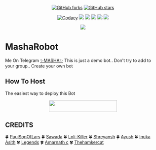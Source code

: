 <p align="center">
    <a href="https://github.com/Mr-dark-prince/MashaRoBot/network"><img src="https://img.shields.io/github/forks/Mr-dark-prince/MashaRoBot?style=for-the-badge" alt="GitHub forks" /></a>
    <a href="https://github.com/Mr-dark-prince/MashaRoBot/stargazers"><img src="https://img.shields.io/github/stars/Mr-dark-prince/MashaRoBot?style=for-the-badge" alt="GitHub stars" /></a>
</p>
<p align="center">
    <a href="https://app.codacy.com/manual/Mr-Dark-Prince/MashaRoBot/dashboard"> <img src="https://img.shields.io/codacy/grade/4d58f2a402b54aed8a7d95f7add45a81?color=brightgreen&logo=codacy&logoColor=green&style=for-the-badge" alt="Codacy" /></a>
    <a href="https://github.com/Mr-Dark-Prince/MashaRoBot"> <img src="https://img.shields.io/github/repo-size/Mr-Dark-Prince/MashaRoBot?color=orange&logo=github&logoColor=green&style=for-the-badge" /></a>
    <a href="https://github.com/Mr-Dark-Prince/MashaRoBot/commits/prince"> <img src="https://img.shields.io/github/last-commit/Mr-Dark-Prince/MashaRoBot?color=brown&logo=github&logoColor=green&style=for-the-badge" /></a>
    <a href="https://github.com/Mr-Dark-Prince/MashaRoBot/issues"> <img src="https://img.shields.io/github/issues/Mr-Dark-Prince/MashaRoBot?color=blueviolet&logo=github&logoColor=green&style=for-the-badge" /></a>
    <a href="https://github.com/Mr-Dark-Prince/MashaRoBot/network/members"> <img src="https://img.shields.io/github/forks/Mr-Dark-Prince/MashaRoBot?color=red&logo=github&logoColor=green&style=for-the-badge" /></a>  
    <a href="https://pypi.org/project/Telethon/"> <img src="https://img.shields.io/pypi/v/telethon?color=yellow&label=telethon&logo=python&logoColor=green&style=for-the-badge" /></a>
</p>

<p align="center">
  <img src="https://media.giphy.com/media/Qv9p77hBf48DutDzvr/giphy.gif">
</p>

# MashaRobot
Me On Telegram [✨MASHA✨](https://t.me/MashaRoBot)
This is just a demo bot.. Don't try to add to your group.. Create your own bot 
## How To Host
The easiest way to deploy this Bot
<p align="center"><a href="https://heroku.com/deploy?template=https://github.com/Mr-Dark-Prince/MashaRoBot"> <img src="https://img.shields.io/badge/Deploy%20To%20Heroku-black?style=for-the-badge&logo=heroku" width="220" height="38.45"/></a></p>
 
## CREDITS

🍀 [PaulSonOfLars](https://github.com/PaulSonOfLars/tgbot)
🍀 [Sawada](https://github.com/AnimeKaizoku)
🍀 [Loli-Killer](https://github.com/Loli-Killer)
🍀 [Shreyansh](https://github.com/okay-retard)
🍀 [Ayush](https://github.com/MissJuliaRobot/MissJuliaRobot)
🍀 [Inuka Asith](https://github.com/inukaasith)
🍀 [Legendx](https://github.com/LEGENDXOP)
🍀 [Amarnath c](https://github.com/Amarnathcdj)
🍀 [Thehamkercat](https://github.com/thehamkercat)
